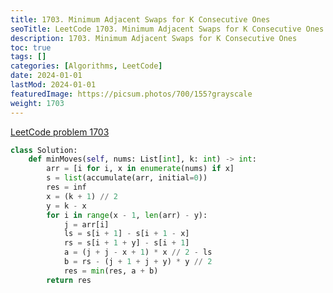 ```yaml
---
title: 1703. Minimum Adjacent Swaps for K Consecutive Ones
seoTitle: LeetCode 1703. Minimum Adjacent Swaps for K Consecutive Ones | Python solution and explanation
description: 1703. Minimum Adjacent Swaps for K Consecutive Ones
toc: true
tags: []
categories: [Algorithms, LeetCode]
date: 2024-01-01
lastMod: 2024-01-01
featuredImage: https://picsum.photos/700/155?grayscale
weight: 1703
---
```


[LeetCode problem 1703](https://leetcode.com/problems/minimum-adjacent-swaps-for-k-consecutive-ones/)

```python
class Solution:
    def minMoves(self, nums: List[int], k: int) -> int:
        arr = [i for i, x in enumerate(nums) if x]
        s = list(accumulate(arr, initial=0))
        res = inf
        x = (k + 1) // 2
        y = k - x
        for i in range(x - 1, len(arr) - y):
            j = arr[i]
            ls = s[i + 1] - s[i + 1 - x]
            rs = s[i + 1 + y] - s[i + 1]
            a = (j + j - x + 1) * x // 2 - ls
            b = rs - (j + 1 + j + y) * y // 2
            res = min(res, a + b)
        return res

```
